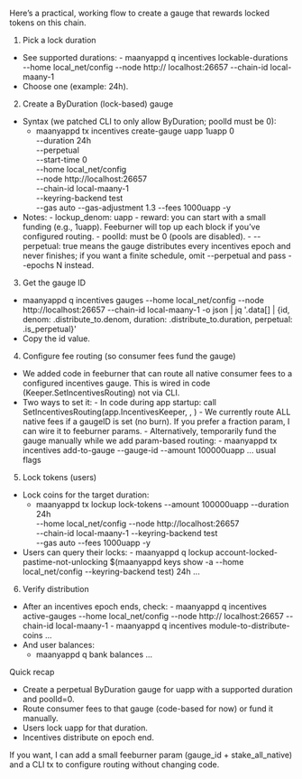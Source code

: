 Here’s a practical, working flow to create a gauge that rewards locked tokens on this
chain.

1. Pick a lock duration

- See supported durations: - maanyappd q incentives lockable-durations --home local_net/config --node http://
  localhost:26657 --chain-id local-maany-1
- Choose one (example: 24h).

2. Create a ByDuration (lock-based) gauge

- Syntax (we patched CLI to only allow ByDuration; poolId must be 0):
  - maanyappd tx incentives create-gauge uapp 1uapp 0 \
    --duration 24h \
    --perpetual \
    --start-time 0 \
    --home local_net/config \
    --node http://localhost:26657 \
    --chain-id local-maany-1 \
    --keyring-backend test \
    --gas auto --gas-adjustment 1.3 --fees 1000uapp -y
- Notes: - lockup_denom: uapp - reward: you can start with a small funding (e.g., 1uapp). Feeburner will top up each
  block if you’ve configured routing. - poolId: must be 0 (pools are disabled). - --perpetual: true means the gauge distributes every incentives epoch and never
  finishes; if you want a finite schedule, omit --perpetual and pass --epochs N instead.

3. Get the gauge ID

- maanyappd q incentives gauges --home local_net/config --node http://localhost:26657
  --chain-id local-maany-1 -o json | jq '.data[] | {id, denom: .distribute_to.denom,
  duration: .distribute_to.duration, perpetual: .is_perpetual}'
- Copy the id value.

4. Configure fee routing (so consumer fees fund the gauge)

- We added code in feeburner that can route all native consumer fees to a configured
  incentives gauge. This is wired in code (Keeper.SetIncentivesRouting) not via CLI.
- Two ways to set it: - In code during app startup: call SetIncentivesRouting(app.IncentivesKeeper,
  <gaugeID>, <fraction or full>) - We currently route ALL native fees if a gaugeID is set (no burn). If you prefer
  a fraction param, I can wire it to feeburner params. - Alternatively, temporarily fund the gauge manually while we add param-based routing: - maanyappd tx incentives add-to-gauge --gauge-id <ID> --amount 100000uapp ...
  usual flags

5. Lock tokens (users)

- Lock coins for the target duration:
  - maanyappd tx lockup lock-tokens --amount 100000uapp --duration 24h \
    --home local_net/config --node http://localhost:26657 \
    --chain-id local-maany-1 --keyring-backend test \
    --gas auto --fees 1000uapp -y
- Users can query their locks: - maanyappd q lockup account-locked-pastime-not-unlocking $(maanyappd keys show <name>
  -a --home local_net/config --keyring-backend test) 24h ...

6. Verify distribution

- After an incentives epoch ends, check: - maanyappd q incentives active-gauges --home local_net/config --node http://
  localhost:26657 --chain-id local-maany-1 - maanyappd q incentives module-to-distribute-coins ...
- And user balances:
  - maanyappd q bank balances <addr> ...

Quick recap

- Create a perpetual ByDuration gauge for uapp with a supported duration and poolId=0.
- Route consumer fees to that gauge (code-based for now) or fund it manually.
- Users lock uapp for that duration.
- Incentives distribute on epoch end.

If you want, I can add a small feeburner param (gauge_id + stake_all_native) and a CLI tx
to configure routing without changing code.
